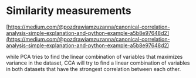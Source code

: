 # Similarity measurements

[https://medium.com/@pozdrawiamzuzanna/canonical-correlation-analysis-simple-explanation-and-python-example-a5b8e97648d2](https://medium.com/@pozdrawiamzuzanna/canonical-correlation-analysis-simple-explanation-and-python-example-a5b8e97648d2)

while PCA tries to find the linear combination of variables that maximizes variance in the dataset, CCA will try to find a linear combination of variables in both datasets that have the strongest correlation between each other.